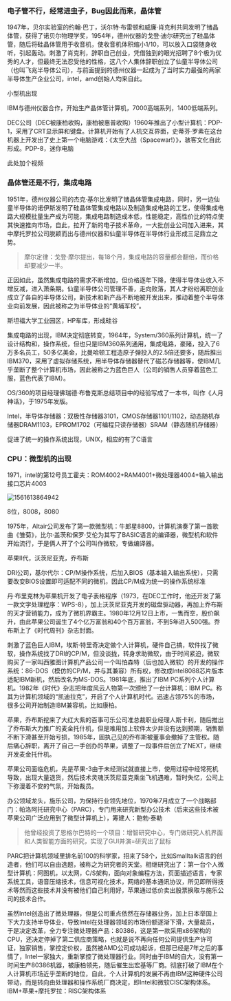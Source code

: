 ### 电子管不行，经常进虫子，Bug因此而来，晶体管

1947年，贝尔实验室的约翰·巴丁，沃尔特·布雷顿和威廉·肖克利共同发明了锗晶体管，获得了诺贝尔物理学奖，1954年，德州仪器的戈登·迪尔研究出了硅晶体管，随后将硅晶体管用于收音机，使收音机体积缩小1/10，可以放入口袋随身收听，引起轰动。刺激了肖克利，辞职自己创业，凭借独到的眼光招聘了8个极为优秀的人才，但最终无法忍受他的性格，这八个人集体辞职创立了仙童半导体公司（也叫飞兆半导体公司），与前面提到的德州仪器一起成为了当时实力最强的两家半导体生产企业公司，intel，amd创始人均来自此。

小型机出现

IBM与德州仪器合作，开始生产晶体管计算机，7000高端系列，1400低端系列。

DEC公司（DEC被康柏收购，康柏被惠普收购）1960年推出了小型计算机：PDP-1，采用了CRT显示屏和键盘。计算机开始有了人机交互界面，史蒂芬·罗素在这台机器上开发出了史上第一个电脑游戏：《太空大战（Spacewar!）》，骇客文化自此形成。PDP-8，迷你电脑

此处加个视频

### 晶体管还是不行，集成电路

1951年，德州仪器公司的杰克·基尔比发明了锗晶体管集成电路，同时，另一边仙童半导体的诺伊斯发明了硅晶体管集成电路以及制造集成电路的工艺，使得集成电路大规模批量生产成为可能，集成电路制造成本低，性能稳定，高性价比的特点使其快速推向市场，自此，拉开了新的电子技术革命，一大批创业公司加入进来，其中摩托罗拉公司脱颖而出与德州仪器和仙童半导体在半导体行业形成三足鼎立之势。

> 摩尔定律：戈登·摩尔提出，每18个月，集成电路的容量都会翻倍，而价格却要减少一半。

正因如此，虽然集成电路的需求不断增加，但价格逐年下降，使得半导体业收入不增反减，进入萧条期。仙童半导体公司管理不善，走向败落，其人才纷纷离职创业成立了各自的半导体公司，新技术和新产品不断地被开发出来，推动着整个半导体业向前发展，因此被称之为半导体业的“黄埔军校”。

斯坦福大学工业园区，HP车库，形成硅谷

集成电路的出现，IBM决定彻底转变，1964年，System/360系列计算机，统一了设计结构和，操作系统，但也只是IBM360系列通用，集成电路，豪赌，投入了6万多名员工，50多亿美金，比曼哈顿工程造原子弹投入的2.5倍还要多，随后推出IBM370，采用了虚拟存储系统，用半导体存储器替代了磁芯存储器等，使IBM几乎垄断了整个计算机市场，因此被称之为蓝色巨人（公司的销售人员穿着蓝色工服，蓝色代表了IBM）。

OS/360的项目经理佛瑞德·布鲁克斯总结项目中的经验写成了一本书，叫作《人月神话》，于1975年发版。

Intel，半导体存储器：双极性存储器3101，CMOS存储器1101/1102，动态随机存储器DRAM1103，EPROM1702（可编程只读存储器）SRAM（静态随机存储器）

促进了统一的操作系统出现，UNIX，相应的有了C语言

### CPU：微型机的出现

1971，intel的第12号员工霍夫：ROM4002+RAM4001+微处理器4004+输入输出接口芯片4003

![1561613864942](C:\Users\IAWAI\AppData\Roaming\Typora\typora-user-images\1561613864942.png)

8位，8008，8080

1975年，Altair公司发布了第一款微型机：牛郎星8800，计算机演奏了第一首歌曲《雏菊》，比尔·盖茨和保罗·艾伦为其写了BASIC语言的编译器，微型机和软件开始流行，于是俩人开了个公司叫作微软，专做编译器。

苹果Ⅱ代，沃茨尼亚克，乔布斯

DRI公司，基尔代尔：CP/M操作系统，后加入BIOS（基本输入输出系统），只需要改变BIOS设置即可适配不同的微机，因此CP/M成为统一的操作系统标准

丹·布里克林为苹果机开发了电子表格程序（1973，在DEC工作时，他还开发了第一款文字处理程序：WPS-8），加上沃茨尼亚克开发的磁盘驱动器，再加上乔布斯的天才营销能力，成为了微机界霸主。1980年12月12日上市，一售而空，股价飙升，由此苹果公司诞生了4个亿万富翁和40个百万富翁，不到5年进入500强。乔布斯上了《时代周刊》杂志封面。

刺激了蓝色巨人IBM，埃斯·特里奇决定做个人计算机，硬件自己搞，软件找了微软，操作系统找了DRI的CP/M，但没谈拢，转身求助微软，由于时间紧迫，微软购买了一家叫西雅图计算机产品公司一个叫怕森特（后也加入微软）的开发的操作系统：86-DOS（模仿的CP/M，并与其兼容）所有权，修改成Intel8088芯片版本适配IBM新机，然后改名为MS-DOS。1981年底，推出了IBM PC系列个人计算机。1982年《时代》杂志把年度风云人物第一次颁给了一台计算机：IBM PC。称其为计算机领域的“凯迪拉克”，开启了个人计算机时代。迅速占领75%的市场，很多公司开始制造IBM兼容机，比如康柏。

苹果，乔布斯挖来了大红大紫的百事可乐公司准总裁职业经理人斯卡利，随后推出了乔布斯大力推广的麦金托什机，但是难用加上软件太少并没有达到预期，销售额不断下滑甚至开始亏损，1985年，固执己见的乔布斯被董事会撤掉了主管权。随后痛心辞职，离开了自己一手创办的苹果，调整了一段事件后创立了NEXT，继续开发麦金托什机。

苹果公司面临危机，先是苹果-3由于未经测试就直接上市，使用过程中经常死机导致，出现大量退货，然后技术灵魂沃茨尼亚克乘坐飞机遇难，暂时失忆，公司上下弥漫着不安的气氛，开始裁员。

办公领域龙头，施乐公司，为保持行业领先地位，1970年7月成立了一个战略部门：帕洛阿托研究中心（PARC），专门用来研究新型办公技术（后来这些技术被苹果公司广泛应用到了微型计算机上），筹建人：鲍勃·泰勒

> 他曾经投资了恩格尔巴特的一个项目：增智研究中心，专门做研究人机界面和人类智能方面的研究，实现了GUI并演=研究出了鼠标

PARC把计算机领域里排名前100的科学家，招来了58个，比如Smalltalk语言的创造者，他们可以自由选题，被称之为研究者的天堂。相继研究出了：第一台个人微型计算机：阿图机，以太网，C/S架构，面向对象编程方法，页面描述语言，专家系统工具，语音压缩技术，信息可视化技术，网络的基本通讯协议，所见即所得技术等然而这些技术并没有被他们自己利用好，苹果通过低价卖出股票换取与施乐公司的技术合作。

虽然Intel创造出了微处理器，但是公司重点依然在存储器业务，加上日本举国上下大力支持半导体业，导致Intel在处理器领域的市场份额逐渐下滑，大量裁员，于是决定改革，全力专注微处理器产品：80386，这是第一款采用x86架构的CPU，还决定停掉了第二供应商策略，也就是说不再向任何公司提供生产许可证，独家销售，掌控定价权，虽然被AMD公司成功起诉，但那已经是7年之后的事情了，Intel一家独大，重新掌控了微处理器行业。同时由于IBM的自大，没有第一时间生产80386机器，被康柏领先，随后催生出宏基等厂商。彻底打破了IBM在个人计算机市场近乎垄断的地位，自此，个人计算机的发展不再由IBM这种硬件公司带动，而是转向由处理器和操作系统厂商决定，即Intel和微软CISC架构体系。IBM+苹果+摩托罗拉：RISC架构体系
